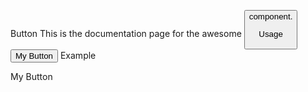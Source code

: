 Button
This is the documentation page for the awesome <Button /> component.

Usage
<Button>My Button</Button>
Example
<script context="module"> import Button from './Button'; </script>
My Button